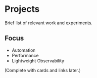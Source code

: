 # Projects

Brief list of relevant work and experiments.

## Focus
- Automation
- Performance
- Lightweight Observability

(Complete with cards and links later.)